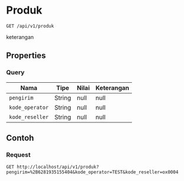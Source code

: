 # Produk
```http
GET /api/v1/produk
```
keterangan
## Properties
### Query
Nama | Tipe | Nilai | Keterangan
--- | --- | --- | ---
<code>pengirim</code> | String | null | null
<code>kode_operator</code> | String | null | null
<code>kode_reseller</code> | String | null | null
## Contoh
### Request
```http
GET http://localhost/api/v1/produk?pengirim=%2B6281935155404&kode_operator=TEST&kode_reseller=ox0004
```
